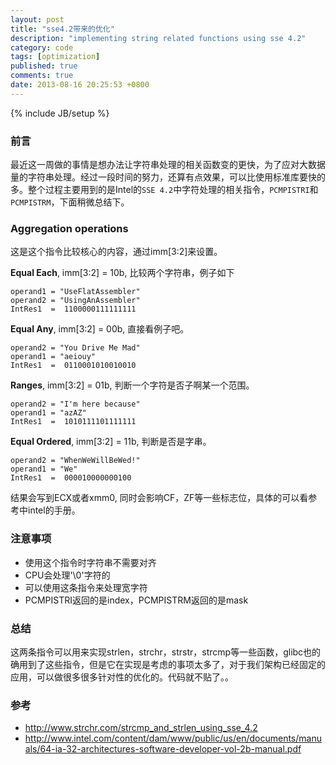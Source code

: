```yaml
---
layout: post
title: "sse4.2带来的优化"
description: "implementing string related functions using sse 4.2"
category: code
tags: [optimization]
published: true
comments: true
date: 2013-08-16 20:25:53 +0800
---
```

{% include JB/setup %}

### 前言

最近这一周做的事情是想办法让字符串处理的相关函数变的更快，为了应对大数据量的字符串处理。经过一段时间的努力，还算有点效果，可以比使用标准库要快的多。整个过程主要用到的是Intel的`SSE 4.2`中字符处理的相关指令，`PCMPISTRI`和`PCMPISTRM`，下面稍微总结下。

<!--more-->

### Aggregation operations

这是这个指令比较核心的内容，通过imm[3:2]来设置。

**Equal Each**, imm[3:2] = 10b, 比较两个字符串，例子如下

```
operand1 = "UseFlatAssembler"
operand2 = "UsingAnAssembler"
IntRes1  =  1100000111111111
```

**Equal Any**, imm[3:2] = 00b, 直接看例子吧。

```
operand2 = "You Drive Me Mad"
operand1 = "aeiouy"
IntRes1  =  0110001010010010
```

**Ranges**, imm[3:2] = 01b, 判断一个字符是否子啊某一个范围。

```
operand2 = "I'm here because"
operand1 = "azAZ"
IntRes1  =  1010111101111111
```

**Equal Ordered**, imm[3:2] = 11b, 判断是否是字串。

```
operand2 = "WhenWeWillBeWed!"
operand1 = "We"
IntRes1  =  000010000000100
```

结果会写到ECX或者xmm0, 同时会影响CF，ZF等一些标志位，具体的可以看参考中intel的手册。

### 注意事项

- 使用这个指令时字符串不需要对齐
- CPU会处理'\0'字符的
- 可以使用这条指令来处理宽字符
- PCMPISTRI返回的是index，PCMPISTRM返回的是mask

### 总结

这两条指令可以用来实现strlen，strchr，strstr，strcmp等一些函数，glibc也的确用到了这些指令，但是它在实现是考虑的事项太多了，对于我们架构已经固定的应用，可以做很多很多针对性的优化的。代码就不贴了。。

### 参考

- http://www.strchr.com/strcmp_and_strlen_using_sse_4.2
- http://www.intel.com/content/dam/www/public/us/en/documents/manuals/64-ia-32-architectures-software-developer-vol-2b-manual.pdf
